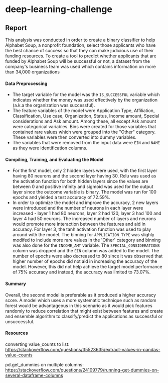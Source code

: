 # deep-learning-challenge

## Report
This analysis was conducted in order to create a binary classifier to help Alphabet Soup, a nonprofit foundation, select those applicants who have the best chance of success so that they can make judicious use of their funding resources. To create a tool to predict whether applicants that are funded by Alphabet Soup will be successful or not, a dataset from the company's business team was used which contains information on more than 34,000 organizations

#### Data Preprocessing
* The target variable for the model was the `IS_SUCCESSFUL` variable which indicates whether the money was used effectively by the organization (a.k.a the organization was successful). 
* The feature variables of the model were Application Type, Affiliation, Classification, Use case, Organization, Status, Income amount, Special considerations and Ask amount. Among these, all except Ask amount were categorical variables. Bins were created for those variables that contained rare values which were grouped into the "Other" category. These variables were then converted into dummy variables.
* The variables that were removed from the input data were `EIN` and `NAME` as they were identification columns. 

#### Compiling, Training, and Evaluating the Model
* For the first model, only 2 hidden layers were used, with the first layer having 80 neurons and the second layer having 30. Relu was used as the activation function for both hidden layers since the values are between 0 and positive infinity and sigmoid was used for the output layer since the outcome variable is binary. The model was run for 100 epochs and yielded a test accuracy of 72.59%.
* In order to optimize the model and improve the accuracy, 2 new layers were introduced and the number of neurons in each layer were increased - layer 1 had 80 neurons, layer 2 had 120, layer 3 had 100 and layer 4 had 50 neurons. The increased number of layers and neurons would promote more interaction between the features and aid in accuracy. For layer 3, the tanh activation function was used to play around with the model. The binning for `APPLICATION_TYPE` was slighly modifed to include more rare values in the 'Other' category and binning was also done for the `INCOME_AMT` variable. The `SPECIAL_CONSIDERATIONS` column was dropped and the `EIN` column was added to the model. The number of epochs were also decreased to 80 since it was observed that higher number of epochs did not aid in increasing the accuracy of the model. However, this did not help achieve the target model performance of 75% accuracy and instead, the accuracy was limited to 73.07%.


#### Summary
Overall, the second model is preferable as it produced a higher accuracy score. A model which uses a more systematic technique such as random forest would be advantageous in this scenario as it would pick features randomly to reduce correlation that might exist between features and create and ensemble algorithm to classify/predict the applications as successful or unsuccessful. 

#### Resources
converting value_counts to list:  https://stackoverflow.com/questions/35523635/extract-values-in-pandas-value-counts

pd.get_dummies on multiple columns: https://stackoverflow.com/questions/24109779/running-get-dummies-on-several-dataframe-columns
